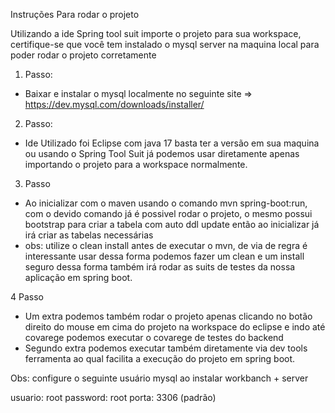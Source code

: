 Instruções Para rodar o projeto

Utilizando a ide Spring tool suit importe o projeto para sua workspace, certifique-se que você tem instalado o mysql server na maquina local para poder rodar o projeto corretamente

1. Passo:

- Baixar e instalar o mysql localmente no seguinte site => https://dev.mysql.com/downloads/installer/

2. Passo:
- Ide Utilizado foi Eclipse com java 17 basta ter a versão em sua maquina ou usando o Spring Tool Suit já podemos usar diretamente apenas importando o projeto para a workspace normalmente.

3. Passo
- Ao inicializar com o maven usando o comando mvn spring-boot:run, com o devido comando já é possivel rodar o projeto, o mesmo possui bootstrap para criar a tabela com auto ddl update então ao inicializar já irá criar as tabelas necessárias
- obs: utilize o clean install antes de executar o mvn, de via de regra é interessante usar dessa forma podemos fazer um clean e um install seguro dessa forma também irá rodar as suits de testes da nossa aplicação em spring boot.

4 Passo
- Um extra podemos também rodar o projeto apenas clicando no botão direito do mouse em cima do projeto na workspace do eclipse e indo até covarege podemos executar o covarege de testes do backend
- Segundo extra podemos executar também diretamente via dev tools ferramenta ao qual facilita a execução do projeto em spring boot.

Obs: configure o seguinte usuário mysql ao instalar workbanch + server

usuario: root
password: root
porta: 3306 (padrão)
